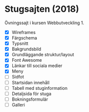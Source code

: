 # Stugsajten (2018)
Övningssajt i kursen Webbutveckling 1.

- [x] Wireframes
- [x] Färgschema
- [x] Typsnitt
- [x] Bakgrundsbild
- [x] Grundläggande struktur/layout
- [x] Font Awesome
- [x] Länkar till sociala medier
- [x] Meny
- [ ] Sidfot
- [ ] Startsidan innehåll
- [ ] Tabell med stuginformation
- [ ] Detaljsida för stuga
- [ ] Bokningsformulär
- [ ] Galleri
